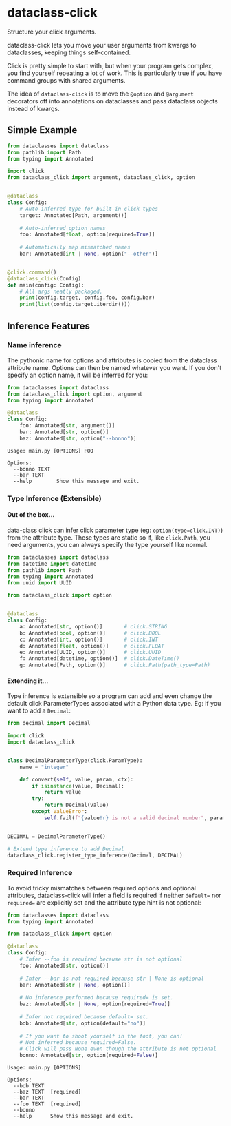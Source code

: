 # dataclass-click

Structure your click arguments.

dataclass-click lets you move your user arguments from kwargs to dataclasses, keeping things self-contained.

Click is pretty simple to start with, but when your program gets complex, you find yourself repeating a lot of work.
This is particularly true if you have command groups with shared arguments.

The idea of `dataclass-click` is to move the `@option` and `@argument` decorators off into annotations on dataclasses 
and pass dataclass objects instead of kwargs.

## Simple Example

```python
from dataclasses import dataclass
from pathlib import Path
from typing import Annotated

import click
from dataclass_click import argument, dataclass_click, option


@dataclass
class Config:
    # Auto-inferred type for built-in click types
    target: Annotated[Path, argument()]  
    
    # Auto-inferred option names
    foo: Annotated[float, option(required=True)]
    
    # Automatically map mismatched names
    bar: Annotated[int | None, option("--other")]


@click.command()
@dataclass_click(Config)
def main(config: Config):
    # All args neatly packaged.
    print(config.target, config.foo, config.bar)
    print(list(config.target.iterdir())) 
```

## Inference Features

### Name inference

The pythonic name for options and attributes is copied from the dataclass attribute name.
Options can then be named whatever you want. If you don't specify an option name, it will be inferred for you:

```python
from dataclasses import dataclass
from dataclass_click import option, argument
from typing import Annotated

@dataclass
class Config:
    foo: Annotated[str, argument()]
    bar: Annotated[str, option()]
    baz: Annotated[str, option("--bonno")]
```

```
Usage: main.py [OPTIONS] FOO

Options:
  --bonno TEXT
  --bar TEXT
  --help        Show this message and exit.
```

### Type Inference (Extensible)

#### Out of the box...

data-class click can infer click parameter type (eg: `option(type=click.INT)`) from the attribute type.
These types are static so if, like `click.Path`, you need arguments, you can always specify the type yourself like 
normal.

```python
from dataclasses import dataclass
from datetime import datetime
from pathlib import Path
from typing import Annotated
from uuid import UUID

from dataclass_click import option


@dataclass
class Config:
    a: Annotated[str, option()]       # click.STRING
    b: Annotated[bool, option()]      # click.BOOL
    c: Annotated[int, option()]       # click.INT
    d: Annotated[float, option()]     # click.FLOAT
    e: Annotated[UUID, option()]      # click.UUID
    f: Annotated[datetime, option()]  # click.DateTime()
    g: Annotated[Path, option()]      # click.Path(path_type=Path)
```

#### Extending it...

Type inference is extensible so a program can add and even change the default click ParameterTypes associated with a 
Python data type.  Eg: if you want to add a `Decimal`:

```python
from decimal import Decimal

import click
import dataclass_click


class DecimalParameterType(click.ParamType):
    name = "integer"

    def convert(self, value, param, ctx):
        if isinstance(value, Decimal):
            return value
        try:
            return Decimal(value)
        except ValueError:
            self.fail(f"{value!r} is not a valid decimal number", param, ctx)


DECIMAL = DecimalParameterType()

# Extend type inference to add Decimal
dataclass_click.register_type_inference(Decimal, DECIMAL)
```


### Required Inference

To avoid tricky mismatches between required options and optional attributes, dataclass-click will infer a field is 
required if neither `default=` nor `required=` are explicitly set and the attribute type hint is not optional:

```python
from dataclasses import dataclass
from typing import Annotated

from dataclass_click import option

@dataclass
class Config:
    # Infer --foo is required because str is not optional
    foo: Annotated[str, option()]
    
    # Infer --bar is not required because str | None is optional
    bar: Annotated[str | None, option()]
    
    # No inference performed because required= is set.
    baz: Annotated[str | None, option(required=True)]
    
    # Infer not required because default= set.
    bob: Annotated[str, option(default="no")]
    
    # If you want to shoot yourself in the foot, you can!
    # Not inferred because required=False.  
    # Click will pass None even though the attribute is not optional
    bonno: Annotated[str, option(required=False)]  
```

```
Usage: main.py [OPTIONS]

Options:
  --bob TEXT
  --baz TEXT  [required]
  --bar TEXT
  --foo TEXT  [required]
  --bonno
  --help      Show this message and exit.
```
